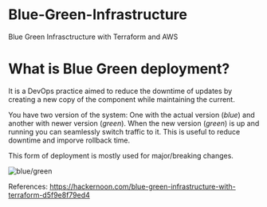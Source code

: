 # Blue-Green-Infrastructure
Blue Green Infrasctructure with Terraform and AWS

# What is Blue Green deployment?
 It is a DevOps practice aimed to reduce the downtime of updates by creating a new copy of the component while maintaining the current.
 
 You have two version of the system: One with the actual version (*blue*) and another with newer version (*green*). When the new version (*green*) is up and running you can seamlessly switch traffic to it. This is useful to reduce downtime and imporve rollback time. 
 
 This form of deployment is mostly used for major/breaking changes.
 
 ![blue/green](https://cdn-images-1.medium.com/max/800/1*7jSS2x7NpyGaSW5q3DlufA.png)
 
 
References: https://hackernoon.com/blue-green-infrastructure-with-terraform-d5f9e8f79ed4 
